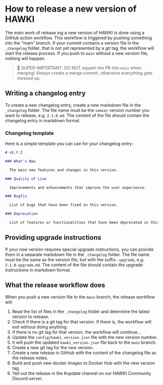 # How to release a new version of HAWKI

The main work of release ing a new version of HAWKI is done using a GitHub action workflow. This workflow is triggered by pushing something into the "main" branch. If your commit contains a version file in the `_changelog` folder, that is not yet represented by a git tag, the workflow will start the release process. If you push to `main` without a new version file, nothing will happen.

> 🚨 SUPER-IMPORTANT: DO NOT squash the PR into `main` when merging!
> Always create a merge commit, otherwise everything gets messed up.

## Writing a changelog entry

To create a new changelog entry, create a new markdown file in the `_changelog` folder. The file name must be the `semver` version number you want to release, e.g. `2.1.0.md`. The content of the file should contain the changelog entry in markdown format.

### Changelog template

Here is a simple template you can use for your changelog entry:

```markdown
# vX.Y.Z

### What's New

- The main new features and changes in this version.

### Quality of Live

- Improvements and enhancements that improve the user experience.

### Bugfix

- List of bugs that have been fixed in this version.

### Deprecation

- List of features or functionalities that have been deprecated in this version.
```

## Providing upgrade instructions

If your new version requires special upgrade instructions, you can provide them in a separate markdown file in the `_changelog` folder. The file name must be the same as the version file, but with the suffix `-upgrade`, e.g. `2.1.0-upgrade.md`. The content of the file should contain the upgrade instructions in markdown format.

## What the release workflow does

When you push a new version file to the `main` branch, the release workflow will:

1. Read the list of files in the `_changelog` folder and determine the latest version to release.
2. Check if there is a git tag for that version. If there is, the workflow will exit without doing anything.
3. If there is no git tag for that version, the workflow will continue...
4. Update the `config/hawki_version.json` file with the new version number.
5. It will push the updated `hawki_version.json` file back to the `main` branch.
6. Create a new git tag for the new version.
7. Create a new release in GitHub with the content of the changelog file as the release notes.
8. Build and push new docker images to Docker Hub with the new version tag.
9. Yell out the release in the #update channel on our HAWKI Community Discord server.
